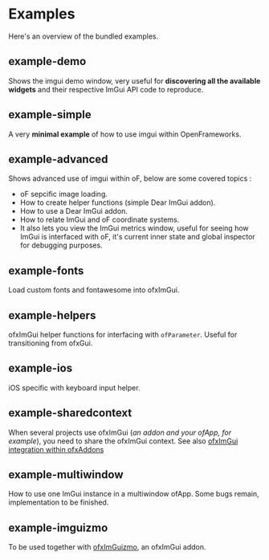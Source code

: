 # Examples

Here's an overview of the bundled examples.

## example-demo    
Shows the imgui demo window, very useful for **discovering all the available widgets** and their respective ImGui API code to reproduce.

## example-simple
A very **minimal example** of how to use imgui within OpenFrameworks.

## example-advanced
Shows advanced use of imgui within oF, below are some covered topics :
 - oF sepcific image loading.
 - How to create helper functions (simple Dear ImGui addon).
 - How to use a Dear ImGui addon.
 - How to relate ImGui and oF coordinate systems.
 - It also lets you view the ImGui metrics window, useful for seeing how ImGui is interfaced with oF, it's current inner state and global inspector for debugging purposes.

## example-fonts
Load custom fonts and fontawesome into ofxImGui.

## example-helpers
ofxImGui helper functions for interfacing with `ofParameter`. Useful for transitioning from ofxGui.

## example-ios  
iOS specific with keyboard input helper.

## example-sharedcontext
When several projects use ofxImGui (*an addon and your ofApp, for example*), you need to share the ofxImGui context. See also [ofxImGui integration within ofxAddons](./Developers.md#ofximgui-integration-within-ofxaddons)

## example-multiwindow
How to use one ImGui instance in a multiwindow ofApp. Some bugs remain, implementation to be finished.

## example-imguizmo
To be used together with [ofxImGuizmo](https://github.com/nariakiiwatani/ofxImGuizmo.git), an ofxImGui addon.
